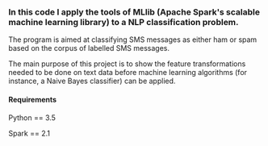 ### In this code I apply the tools of MLlib (Apache Spark's scalable machine learning library) to a NLP classification problem.

The program is aimed at classifying SMS messages as either ham or spam based on the corpus of labelled SMS messages. 

The main purpose of this project is to show the feature transformations needed to be done on text data before machine learning algorithms (for instance, a Naive Bayes classifier) can be applied.


#### Requirements

Python == 3.5

Spark == 2.1